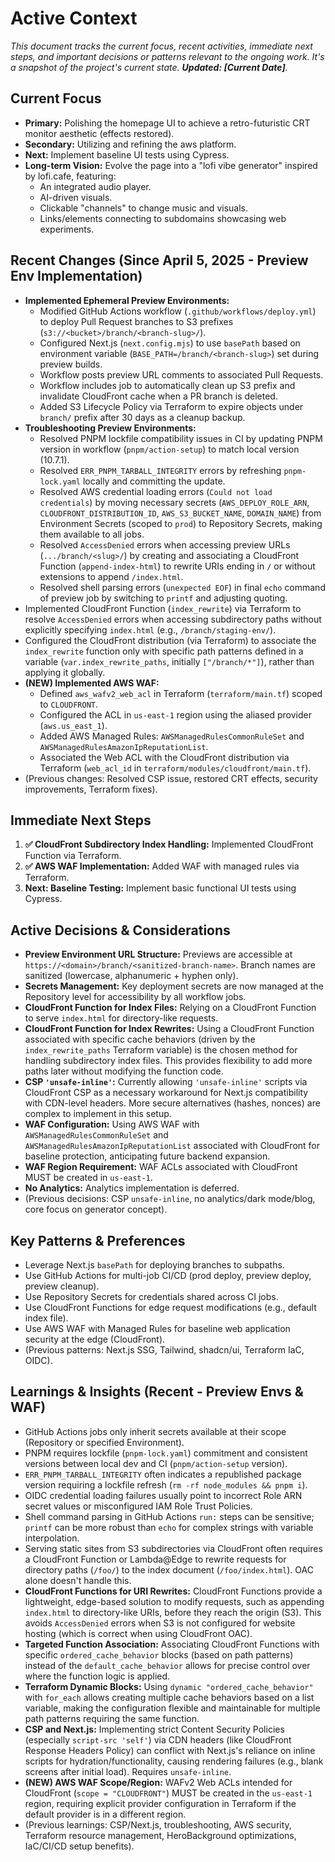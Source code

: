 # Active Context

*This document tracks the current focus, recent activities, immediate next steps, and important decisions or patterns relevant to the ongoing work. It's a snapshot of the project's current state. **Updated: [Current Date]**.*

## Current Focus

*   **Primary:** Polishing the homepage UI to achieve a retro-futuristic CRT monitor aesthetic (effects restored).
*   **Secondary:** Utilizing and refining the aws platform.
*   **Next:** Implement baseline UI tests using Cypress.
*   **Long-term Vision:** Evolve the page into a "lofi vibe generator" inspired by lofi.cafe, featuring:
    *   An integrated audio player.
    *   AI-driven visuals.
    *   Clickable "channels" to change music and visuals.
    *   Links/elements connecting to subdomains showcasing web experiments.

## Recent Changes (Since April 5, 2025 - Preview Env Implementation)

*   **Implemented Ephemeral Preview Environments:**
    *   Modified GitHub Actions workflow (`.github/workflows/deploy.yml`) to deploy Pull Request branches to S3 prefixes (`s3://<bucket>/branch/<branch-slug>/`).
    *   Configured Next.js (`next.config.mjs`) to use `basePath` based on environment variable (`BASE_PATH=/branch/<branch-slug>`) set during preview builds.
    *   Workflow posts preview URL comments to associated Pull Requests.
    *   Workflow includes job to automatically clean up S3 prefix and invalidate CloudFront cache when a PR branch is deleted.
    *   Added S3 Lifecycle Policy via Terraform to expire objects under `branch/` prefix after 30 days as a cleanup backup.
*   **Troubleshooting Preview Environments:**
    *   Resolved PNPM lockfile compatibility issues in CI by updating PNPM version in workflow (`pnpm/action-setup`) to match local version (10.7.1).
    *   Resolved `ERR_PNPM_TARBALL_INTEGRITY` errors by refreshing `pnpm-lock.yaml` locally and committing the update.
    *   Resolved AWS credential loading errors (`Could not load credentials`) by moving necessary secrets (`AWS_DEPLOY_ROLE_ARN`, `CLOUDFRONT_DISTRIBUTION_ID`, `AWS_S3_BUCKET_NAME`, `DOMAIN_NAME`) from Environment Secrets (scoped to `prod`) to Repository Secrets, making them available to all jobs.
    *   Resolved `AccessDenied` errors when accessing preview URLs (`.../branch/<slug>/`) by creating and associating a CloudFront Function (`append-index-html`) to rewrite URIs ending in `/` or without extensions to append `/index.html`.
    *   Resolved shell parsing errors (`unexpected EOF`) in final `echo` command of preview job by switching to `printf` and adjusting quoting.
*   Implemented CloudFront Function (`index_rewrite`) via Terraform to resolve `AccessDenied` errors when accessing subdirectory paths without explicitly specifying `index.html` (e.g., `/branch/staging-env/`).
*   Configured the CloudFront distribution (via Terraform) to associate the `index_rewrite` function only with specific path patterns defined in a variable (`var.index_rewrite_paths`, initially `["/branch/*"]`), rather than applying it globally.
*   **(NEW) Implemented AWS WAF:**
    *   Defined `aws_wafv2_web_acl` in Terraform (`terraform/main.tf`) scoped to `CLOUDFRONT`.
    *   Configured the ACL in `us-east-1` region using the aliased provider (`aws.us_east_1`).
    *   Added AWS Managed Rules: `AWSManagedRulesCommonRuleSet` and `AWSManagedRulesAmazonIpReputationList`.
    *   Associated the Web ACL with the CloudFront distribution via Terraform (`web_acl_id` in `terraform/modules/cloudfront/main.tf`).
*   (Previous changes: Resolved CSP issue, restored CRT effects, security improvements, Terraform fixes).

## Immediate Next Steps

1.  **✅ CloudFront Subdirectory Index Handling:** Implemented CloudFront Function via Terraform.
2.  **✅ AWS WAF Implementation:** Added WAF with managed rules via Terraform.
3.  **Next: Baseline Testing:** Implement basic functional UI tests using Cypress.

## Active Decisions & Considerations

*   **Preview Environment URL Structure:** Previews are accessible at `https://<domain>/branch/<sanitized-branch-name>`. Branch names are sanitized (lowercase, alphanumeric + hyphen only).
*   **Secrets Management:** Key deployment secrets are now managed at the Repository level for accessibility by all workflow jobs.
*   **CloudFront Function for Index Files:** Relying on a CloudFront Function to serve `index.html` for directory-like requests.
*   **CloudFront Function for Index Rewrites:** Using a CloudFront Function associated with specific cache behaviors (driven by the `index_rewrite_paths` Terraform variable) is the chosen method for handling subdirectory index files. This provides flexibility to add more paths later without modifying the function code.
*   **CSP `'unsafe-inline'`:** Currently allowing `'unsafe-inline'` scripts via CloudFront CSP as a necessary workaround for Next.js compatibility with CDN-level headers. More secure alternatives (hashes, nonces) are complex to implement in this setup.
*   **WAF Configuration:** Using AWS WAF with `AWSManagedRulesCommonRuleSet` and `AWSManagedRulesAmazonIpReputationList` associated with CloudFront for baseline protection, anticipating future backend expansion.
*   **WAF Region Requirement:** WAF ACLs associated with CloudFront MUST be created in `us-east-1`.
*   **No Analytics:** Analytics implementation is deferred.
*   (Previous decisions: CSP `unsafe-inline`, no analytics/dark mode/blog, core focus on generator concept).

## Key Patterns & Preferences

*   Leverage Next.js `basePath` for deploying branches to subpaths.
*   Use GitHub Actions for multi-job CI/CD (prod deploy, preview deploy, preview cleanup).
*   Use Repository Secrets for credentials shared across CI jobs.
*   Use CloudFront Functions for edge request modifications (e.g., default index file).
*   Use AWS WAF with Managed Rules for baseline web application security at the edge (CloudFront).
*   (Previous patterns: Next.js SSG, Tailwind, shadcn/ui, Terraform IaC, OIDC).

## Learnings & Insights (Recent - Preview Envs & WAF)

*   GitHub Actions jobs only inherit secrets available at their scope (Repository or specified Environment).
*   PNPM requires lockfile (`pnpm-lock.yaml`) commitment and consistent versions between local dev and CI (`pnpm/action-setup` version).
*   `ERR_PNPM_TARBALL_INTEGRITY` often indicates a republished package version requiring a lockfile refresh (`rm -rf node_modules && pnpm i`).
*   OIDC credential loading failures usually point to incorrect Role ARN secret values or misconfigured IAM Role Trust Policies.
*   Shell command parsing in GitHub Actions `run:` steps can be sensitive; `printf` can be more robust than `echo` for complex strings with variable interpolation.
*   Serving static sites from S3 subdirectories via CloudFront often requires a CloudFront Function or Lambda@Edge to rewrite requests for directory paths (`/foo/`) to the index document (`/foo/index.html`). OAC alone doesn't handle this.
*   **CloudFront Functions for URI Rewrites:** CloudFront Functions provide a lightweight, edge-based solution to modify requests, such as appending `index.html` to directory-like URIs, before they reach the origin (S3). This avoids `AccessDenied` errors when S3 is not configured for website hosting (which is correct when using CloudFront OAC).
*   **Targeted Function Association:** Associating CloudFront Functions with specific `ordered_cache_behavior` blocks (based on path patterns) instead of the `default_cache_behavior` allows for precise control over where the function logic is applied.
*   **Terraform Dynamic Blocks:** Using `dynamic "ordered_cache_behavior"` with `for_each` allows creating multiple cache behaviors based on a list variable, making the configuration flexible and maintainable for multiple path patterns requiring the same function.
*   **CSP and Next.js:** Implementing strict Content Security Policies (especially `script-src 'self'`) via CDN headers (like CloudFront Response Headers Policy) can conflict with Next.js's reliance on inline scripts for hydration/functionality, causing rendering failures (e.g., blank screens after initial load). Requires `unsafe-inline`.
*   **(NEW) AWS WAF Scope/Region:** WAFv2 Web ACLs intended for CloudFront (`scope = "CLOUDFRONT"`) MUST be created in the `us-east-1` region, requiring explicit provider configuration in Terraform if the default provider is in a different region.
*   (Previous learnings: CSP/Next.js, troubleshooting, AWS security, Terraform resource management, HeroBackground optimizations, IaC/CI/CD setup benefits). 